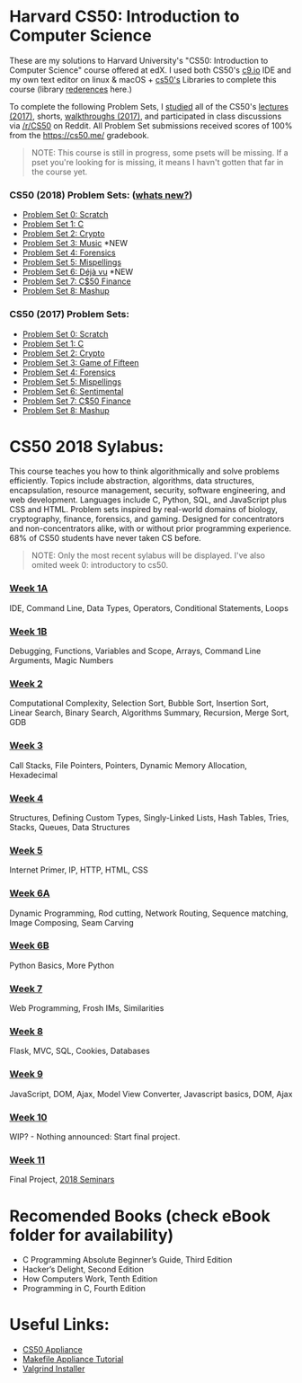 <!-- git push https://github.com/glennlopez/CS50.HarvardX.git  master:staging -->

# Harvard CS50: Introduction to Computer Science
These are my solutions to Harvard University's "CS50: Introduction to Computer Science" course offered at edX. I used both CS50's [c9.io](https://c9.io/) IDE and my own text editor on linux & macOS + [cs50's](http://www.oss.io/p/cs50/library50-c) Libraries to complete this course (library [rederences](https://reference.cs50.net/) here.)

To complete the following Problem Sets, I [studied](https://study.cs50.net/) all of the CS50's [lectures (2017)](http://docs.cs50.net/2017/x/syllabus.html#lectures), shorts, [walkthroughs (2017)](http://docs.cs50.net/2017/x/syllabus.html#walkthroughs), and participated in class discussions via [/r/CS50](https://www.reddit.com/r/cs50/) on Reddit. All Problem Set submissions received scores of 100% from the https://cs50.me/ gradebook.
> NOTE: This course is still in progress, some psets will be missing. If a pset you're looking for is missing, it means I havn't gotten that far in the course yet.

### CS50 (2018) Problem Sets: ([whats new?](https://docs.cs50.net/2018/x/new.html))
- [Problem Set 0: Scratch](https://docs.cs50.net/2018/x/psets/0/pset0.html)
- [Problem Set 1: C](https://docs.cs50.net/2018/x/psets/1/pset1.html)
- [Problem Set 2: Crypto](https://docs.cs50.net/2018/x/psets/2/pset2.html)
- [Problem Set 3: Music](https://docs.cs50.net/2018/x/psets/3/pset3.html) *NEW
- [Problem Set 4: Forensics](https://docs.cs50.net/2018/x/psets/4/pset4.html)
- [Problem Set 5: Mispellings](https://docs.cs50.net/2018/x/psets/5/pset5.html)
- [Problem Set 6: Déjà vu](https://docs.cs50.net/2018/x/psets/6/pset6.html) *NEW
- [Problem Set 7: C$50 Finance](https://docs.cs50.net/2018/x/psets/7/pset7.html)
- [Problem Set 8: Mashup](https://docs.cs50.net/2018/x/psets/8/pset8.html)

### CS50 (2017) Problem Sets:
- [Problem Set 0: Scratch](https://docs.cs50.net/2017/x/psets/0/pset0.html)
- [Problem Set 1: C](https://docs.cs50.net/2017/x/psets/1/pset1.html)
- [Problem Set 2: Crypto](https://docs.cs50.net/2017/x/psets/2/pset2.html)
- [Problem Set 3: Game of Fifteen](https://docs.cs50.net/2017/x/psets/3/pset3.html)
- [Problem Set 4: Forensics](https://docs.cs50.net/2017/x/psets/4/pset4.html)
- [Problem Set 5: Mispellings](https://docs.cs50.net/2017/x/psets/5/pset5.html)
- [Problem Set 6: Sentimental](https://docs.cs50.net/2017/x/psets/6/pset6.html)
- [Problem Set 7: C$50 Finance](https://docs.cs50.net/2017/x/psets/7/pset7.html)
- [Problem Set 8: Mashup](https://docs.cs50.net/2017/x/psets/8/pset8.html)

# CS50 2018 Sylabus:
This course teaches you how to think algorithmically and solve problems efficiently. Topics include abstraction, algorithms, data structures, encapsulation, resource management, security, software engineering, and web development. Languages include C, Python, SQL, and JavaScript plus CSS and HTML. Problem sets inspired by real-world domains of biology, cryptography, finance, forensics, and gaming. Designed for concentrators and non-concentrators alike, with or without prior programming experience. 68% of CS50 students have never taken CS before.

> NOTE: Only the most recent sylabus will be displayed. I've also omited week 0: introductory to cs50.

### [Week 1A](https://docs.cs50.net/2017/fall/notes/1/lecture1.html)
IDE, Command Line, Data Types, Operators, Conditional Statements, Loops

### [Week 1B](https://docs.cs50.net/2017/fall/notes/2/lecture2.html)
Debugging, Functions, Variables and Scope, Arrays, Command Line Arguments, Magic Numbers

### [Week 2](http://docs.cs50.net/2017/fall/notes/3/lecture3.html)
Computational Complexity, Selection Sort, Bubble Sort, Insertion Sort, Linear Search, Binary Search, Algorithms Summary, Recursion, Merge Sort, GDB

### [Week 3](http://docs.cs50.net/2017/fall/notes/4/lecture4.html)
Call Stacks, File Pointers, Pointers, Dynamic Memory Allocation, Hexadecimal

### [Week 4](http://docs.cs50.net/2017/fall/notes/5/lecture5.html)
Structures, Defining Custom Types, Singly-Linked Lists, Hash Tables, Tries, Stacks, Queues, Data Structures

### [Week 5](http://docs.cs50.net/2017/fall/notes/6/lecture6.html)
Internet Primer, IP, HTTP, HTML, CSS

### [Week 6A](http://docs.cs50.net/2017/fall/notes/7/lecture7.html)
Dynamic Programming, Rod cutting, Network Routing, Sequence matching, Image Composing, Seam Carving

### [Week 6B](http://docs.cs50.net/2017/fall/notes/8/lecture8.html)
Python Basics, More Python

### [Week 7](http://docs.cs50.net/2017/fall/notes/9/lecture9.html)
Web Programming, Frosh IMs, Similarities

### [Week 8](http://docs.cs50.net/2017/fall/notes/10/lecture10.html)
Flask, MVC, SQL, Cookies, Databases

### [Week 9](http://docs.cs50.net/2017/fall/notes/11/lecture11.html)
JavaScript, DOM, Ajax, Model View Converter, Javascript basics, DOM, Ajax 

### [Week 10](#)
WIP? - Nothing announced: Start final project.

### [Week 11](https://docs.cs50.net/2017/fall/notes/12/lecture12.html)
Final Project, [2018 Seminars](https://courses.edx.org/courses/course-v1:HarvardX+CS50+X/courseware/bdc606f10e7347f6a61a341c4544bbf7/b3a373c224534dea9e7630566af461e6/?activate_block_id=block-v1%3AHarvardX%2BCS50%2BX%2Btype%40sequential%2Bblock%40b3a373c224534dea9e7630566af461e6)

# Recomended Books (check eBook folder for availability)
- C Programming Absolute Beginner’s Guide, Third Edition
- Hacker’s Delight, Second Edition
- How Computers Work, Tenth Edition
- Programming in C, Fourth Edition

# Useful Links:
- [CS50 Appliance](https://github.com/cs50/libcs50)
- [Makefile Appliance Tutorial](https://cs50.stackexchange.com/questions/2816/how-to-make-my-makefile-match-the-appliance)
- [Valgrind Installer](http://www.valgrind.org/downloads/current.html#current)